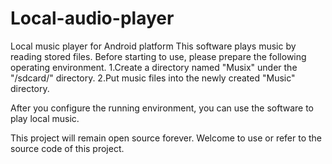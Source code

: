 # Local-audio-player
Local music player for Android platform
This software plays music by reading stored files.
Before starting to use, please prepare the following operating environment.
1.Create a directory named "Musix" under the "/sdcard/" directory.
2.Put music files into the newly created "Music" directory.

After you configure the running environment, 
you can use the software to play local music.

This project will remain open source forever. 
Welcome to use or refer to the source code of this project.
